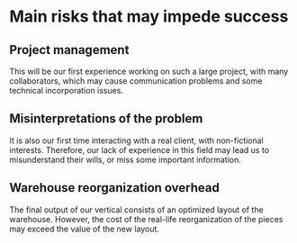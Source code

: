 # Main risks that may impede success

## Project management 
This will be our first experience working on such a large project, with many collaborators, which may cause communication problems and some technical incorporation issues.

## Misinterpretations of the problem
It is also our first time interacting with a real client, with non-fictional interests. Therefore, our lack of experience in this field may lead us to misunderstand their wills, or miss some important information.

## Warehouse reorganization overhead
The final output of our vertical consists of an optimized layout of the warehouse. However, the cost of the real-life reorganization of the pieces may exceed the value of the new layout.